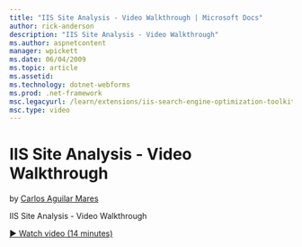 ```yaml
---
title: "IIS Site Analysis - Video Walkthrough | Microsoft Docs"
author: rick-anderson
description: "IIS Site Analysis - Video Walkthrough"
ms.author: aspnetcontent
manager: wpickett
ms.date: 06/04/2009
ms.topic: article
ms.assetid: 
ms.technology: dotnet-webforms
ms.prod: .net-framework
msc.legacyurl: /learn/extensions/iis-search-engine-optimization-toolkit/iis-site-analysis-video-walkthrough
msc.type: video
---
```

IIS Site Analysis - Video Walkthrough
====================
by [Carlos Aguilar Mares](https://twitter.com/CarlosAguilarM)

IIS Site Analysis - Video Walkthrough

[&#9654; Watch video (14 minutes)](https://channel9.msdn.com/Blogs/ASP-NET-Site-Videos/iis-site-analysis-video-walkthrough)